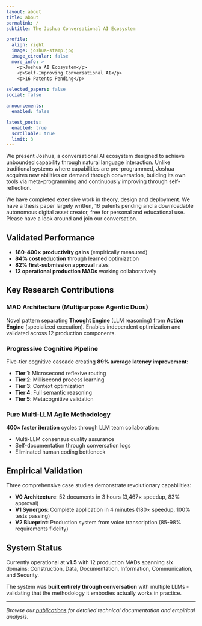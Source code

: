 ```yaml
---
layout: about
title: about
permalink: /
subtitle: The Joshua Conversational AI Ecosystem

profile:
  align: right
  image: joshua-stamp.jpg
  image_circular: false
  more_info: >
    <p>Joshua AI Ecosystem</p>
    <p>Self-Improving Conversational AI</p>
    <p>16 Patents Pending</p>

selected_papers: false
social: false

announcements:
  enabled: false

latest_posts:
  enabled: true
  scrollable: true
  limit: 3
---
```


We present Joshua, a conversational AI ecosystem designed to achieve unbounded capability through natural language interaction. Unlike traditional systems where capabilities are pre-programmed, Joshua acquires new abilities on demand through conversation, building its own tools via meta-programming and continuously improving through self-reflection.

We have completed extensive work in theory, design and deployment. We have a thesis paper largely written, 16 patents pending and a downloadable autonomous digital asset creator, free for personal and educational use. Please have a look around and join our conversation.

## Validated Performance
- **180-400× productivity gains** (empirically measured)
- **84% cost reduction** through learned optimization
- **82% first-submission approval** rates
- **12 operational production MADs** working collaboratively

## Key Research Contributions

### MAD Architecture (Multipurpose Agentic Duos)
Novel pattern separating **Thought Engine** (LLM reasoning) from **Action Engine** (specialized execution). Enables independent optimization and validated across 12 production components.

### Progressive Cognitive Pipeline
Five-tier cognitive cascade creating **89% average latency improvement**:
- **Tier 1**: Microsecond reflexive routing
- **Tier 2**: Millisecond process learning
- **Tier 3**: Context optimization
- **Tier 4**: Full semantic reasoning
- **Tier 5**: Metacognitive validation

### Pure Multi-LLM Agile Methodology
**400× faster iteration** cycles through LLM team collaboration:
- Multi-LLM consensus quality assurance
- Self-documentation through conversation logs
- Eliminated human coding bottleneck

## Empirical Validation

Three comprehensive case studies demonstrate revolutionary capabilities:

- **V0 Architecture**: 52 documents in 3 hours (3,467× speedup, 83% approval)
- **V1 Synergos**: Complete application in 4 minutes (180× speedup, 100% tests passing)
- **V2 Blueprint**: Production system from voice transcription (85-98% requirements fidelity)

## System Status

Currently operational at **v1.5** with 12 production MADs spanning six domains: Construction, Data, Documentation, Information, Communication, and Security.

The system was **built entirely through conversation** with multiple LLMs - validating that the methodology it embodies actually works in practice.

---

*Browse our [publications](/publications/) for detailed technical documentation and empirical analysis.*
